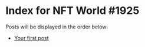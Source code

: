 # Index for NFT World #1925
Posts will be displayed in the order below:

- [Your first post](./001-first.md)

